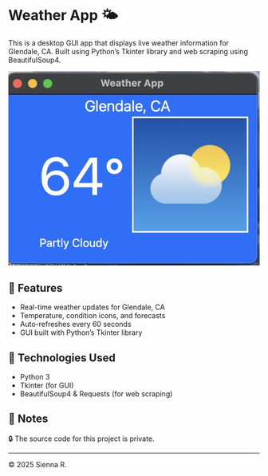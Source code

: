 # Weather App 🌤️

This is a desktop GUI app that displays live weather information for Glendale, CA. Built using Python’s Tkinter library and web scraping using BeautifulSoup4.

![Screenshot of the app](./Weatherapp.jpg)

## 🚀 Features
- Real-time weather updates for Glendale, CA
- Temperature, condition icons, and forecasts
- Auto-refreshes every 60 seconds
- GUI built with Python’s Tkinter library

## 🔧 Technologies Used
- Python 3
- Tkinter (for GUI)
- BeautifulSoup4 & Requests (for web scraping)

## 📌 Notes
🔒 The source code for this project is private.  

---

© 2025 Sienna R.

